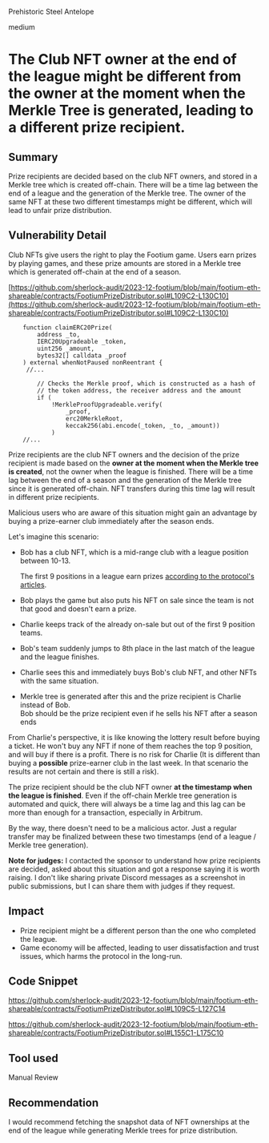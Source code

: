 Prehistoric Steel Antelope

medium

# The Club NFT owner at the end of the league might be different from the owner at the moment when the Merkle Tree is generated, leading to a different prize recipient.

## Summary
Prize recipients are decided based on the club NFT owners, and stored in a Merkle tree which is created off-chain. There will be a time lag between the end of a league and the generation of the Merkle tree. The owner of the same NFT at these two different timestamps might be different, which will lead to unfair prize distribution.

## Vulnerability Detail
Club NFTs give users the right to play the Footium game. Users earn prizes by playing games, and these prize amounts are stored in a Merkle tree which is generated off-chain at the end of a season.

[https://github.com/sherlock-audit/2023-12-footium/blob/main/footium-eth-shareable/contracts/FootiumPrizeDistributor.sol#L109C2-L130C10](https://github.com/sherlock-audit/2023-12-footium/blob/main/footium-eth-shareable/contracts/FootiumPrizeDistributor.sol#L109C2-L130C10)

```solidity
    function claimERC20Prize(
        address _to,
        IERC20Upgradeable _token,
        uint256 _amount,
        bytes32[] calldata _proof
    ) external whenNotPaused nonReentrant {
     //...

        // Checks the Merkle proof, which is constructed as a hash of
        // the token address, the receiver address and the amount
        if (
            !MerkleProofUpgradeable.verify(
                _proof,
                erc20MerkleRoot,
                keccak256(abi.encode(_token, _to, _amount))
            )
    //...
```

Prize recipients are the club NFT owners and the decision of the prize recipient is made based on the **owner at the moment when the Merkle tree is created**, not the owner when the league is finished. There will be a time lag between the end of a season and the generation of the Merkle tree since it is generated off-chain. NFT transfers during this time lag will result in different prize recipients.

Malicious users who are aware of this situation might gain an advantage by buying a prize-earner club immediately after the season ends.

Let's imagine this scenario:

* Bob has a club NFT, which is a mid-range club with a league position between 10-13.
    
    The first 9 positions in a league earn prizes [according to the protocol's articles](https://medium.com/footium/footium-prize-pools-fb566f452299).
    
* Bob plays the game but also puts his NFT on sale since the team is not that good and doesn't earn a prize.
    
* Charlie keeps track of the already on-sale but out of the first 9 position teams.
    
* Bob's team suddenly jumps to 8th place in the last match of the league and the league finishes.
    
* Charlie sees this and immediately buys Bob's club NFT, and other NFTs with the same situation.
    
* Merkle tree is generated after this and the prize recipient is Charlie instead of Bob.  
    Bob should be the prize recipient even if he sells his NFT after a season ends
    

From Charlie's perspective, it is like knowing the lottery result before buying a ticket. He won't buy any NFT if none of them reaches the top 9 position, and will buy if there is a profit. There is no risk for Charlie (It is different than buying a **possible** prize-earner club in the last week. In that scenario the results are not certain and there is still a risk). 

The prize recipient should be the club NFT owner **at the timestamp when the league is finished**. Even if the off-chain Merkle tree generation is automated and quick, there will always be a time lag and this lag can be more than enough for a transaction, especially in Arbitrum.

By the way, there doesn't need to be a malicious actor. Just a regular transfer may be finalized between these two timestamps (end of a league / Merkle tree generation).

**Note for judges:** I contacted the sponsor to understand how prize recipients are decided, asked about this situation and got a response saying it is worth raising. I don't like sharing private Discord messages as a screenshot in public submissions, but I can share them with judges if they request.

## Impact

- Prize recipient might be a different person than the one who completed the league.
- Game economy will be affected, leading to user dissatisfaction and trust issues, which harms the protocol in the long-run. 

## Code Snippet
https://github.com/sherlock-audit/2023-12-footium/blob/main/footium-eth-shareable/contracts/FootiumPrizeDistributor.sol#L109C5-L127C14

https://github.com/sherlock-audit/2023-12-footium/blob/main/footium-eth-shareable/contracts/FootiumPrizeDistributor.sol#L155C1-L175C10

## Tool used

Manual Review

## Recommendation
I would recommend fetching the snapshot data of NFT ownerships at the end of the league while generating Merkle trees for prize distribution.